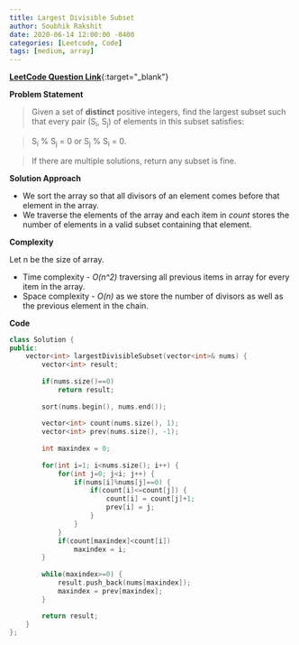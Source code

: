 ```yaml
---
title: Largest Divisible Subset
author: Soubhik Rakshit
date: 2020-06-14 12:00:00 -0400
categories: [Leetcode, Code]
tags: [medium, array]
---
```


[**LeetCode Question Link**](https://leetcode.com/problems/largest-divisible-subset/){:target="_blank"}

**Problem Statement**

> Given a set of **distinct** positive integers, find the largest subset such that every pair (S<sub>i</sub>, S<sub>j</sub>) of elements in this subset satisfies:

> S<sub>i</sub> % S<sub>j</sub> = 0 or S<sub>j</sub> % S<sub>i</sub> = 0.

> If there are multiple solutions, return any subset is fine.

**Solution Approach**

* We sort the array so that all divisors of an element comes before that element in the array.
* We traverse the elements of the array and each item in _count_ stores the number of elements in a valid subset containing that element.

**Complexity**

Let n be the size of array.
* Time complexity - _O(n^2)_ traversing all previous items in array for every item in the array.
* Space complexity - _O(n)_ as we store the number of divisors as well as the previous element in the chain.

**Code**

```c++
class Solution {
public:
    vector<int> largestDivisibleSubset(vector<int>& nums) {
        vector<int> result;
        
        if(nums.size()==0)
            return result;
        
        sort(nums.begin(), nums.end());
        
        vector<int> count(nums.size(), 1);
        vector<int> prev(nums.size(), -1);
        
        int maxindex = 0;
        
        for(int i=1; i<nums.size(); i++) {
            for(int j=0; j<i; j++) {
                if(nums[i]%nums[j]==0) {
                    if(count[i]<=count[j]) {
                        count[i] = count[j]+1;
                        prev[i] = j;
                    }
                }
            }
            if(count[maxindex]<count[i])
                maxindex = i;
        }
        
        while(maxindex>=0) {
            result.push_back(nums[maxindex]);
            maxindex = prev[maxindex];
        }

        return result;
    }
};
```